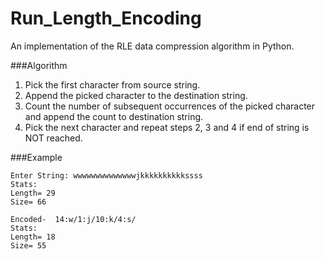 # Run_Length_Encoding
An implementation of the RLE data compression algorithm in Python.

###Algorithm
1. Pick the first character from source string.
2. Append the picked character to the destination string.
3. Count the number of subsequent occurrences of the picked character and append the count to destination string.
4. Pick the next character and repeat steps 2, 3 and 4 if end of string is NOT reached.

###Example
```
Enter String: wwwwwwwwwwwwwwjkkkkkkkkkkssss
Stats:
Length= 29
Size= 66

Encoded-  14:w/1:j/10:k/4:s/
Stats:
Length= 18
Size= 55
```
